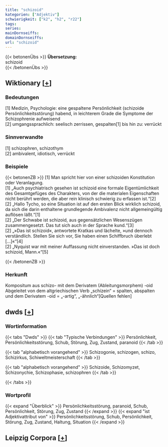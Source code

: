 ```yaml
---
title: "schizoid"
kategorien: ["Adjektiv"]
schwierigkeit: ["k2", "h2", "r22"]
tags:
series:
mainDornseiffs:
domainDornseiffs:
url: "schizoid"
---
```


{{< betonenÜbs >}}
**Übersetzung:**  
schizoid  
{{< /betonenÜbs >}}

## Wiktionary [[+](https://de.wiktionary.org/wiki/schizoid)]

### Bedeutungen
[1] Medizin, Psychologie: eine gespaltene Persönlichkeit (schizoide Persönlichkeitsstörung) habend, in leichterem Grade die Symptome der Schizophrenie aufweisend  
[2] umgangssprachlich: seelisch zerrissen, gespalten[1] bis hin zu: verrückt  

### Sinnverwandte
[1] schizophren, schizothym  
[2] ambivalent, idiotisch, verrückt  

### Beispiele
{{< betonenZB >}}
[1] Man spricht hier von einer schizoiden Konstitution oder Veranlagung.  
[1] „Auch psychiatrisch gesehen ist schizoid eine formale Eigentümlichkeit des Gesamtgefüges des Charakters, von der die materialen Eigenschaften nicht berührt werden, die aber rein klinisch schwierig zu erfassen ist.“[2]  
[2] „Hallo Tycho, so eine Situation ist auf den ersten Blick wirklich schizoid, da sich die darin enthaltene grundlegende Ambivalenz nicht allgemeingültig auflösen läßt.“[1]  
[2] „Der Schwabe ist schizoid, aus gegensätzlichen Wesenszügen zusammengesetzt. Das tut sich auch in der Sprache kund.“[3]  
[2] „»Das ist schizoid«, antwortete Kratkas und lächelte, »und dennoch verständlich. Stellen Sie sich vor, Sie haben einen Schiffbruch überlebt […]«“[4]  
[2] „Nyquist war mit meiner Auffassung nicht einverstanden. »Das ist doch schizoid, Mann.«“[5]  

{{< /betonenZB >}}
### Herkunft
Kompositum aus schizo- mit dem Derivatem (Ableitungsmorphem) -oid  
Abgeleitet von dem altgriechischen Verb „schízein“ = spalten, abspalten und dem Derivatem -oid = „-artig“, „-ähnlich“[Quellen fehlen]  



## dwds [[+](https://www.dwds.de/wb/schizoid)]

### Wortinformation
{{< tabs "Dwds" >}}
{{< tab "Typische Verbindungen" >}}
Persönlichkeit, Persönlichkeitsstörung, Schub, Störung, Zug, Zustand, paranoid
{{< /tab >}}

{{< tab "alphabetisch vorangehend" >}}
Schizogonie, schizogen, schizo, Schizirkus, Schiweltmeisterschaft
{{< /tab >}}

{{< tab "alphabetisch vorangehend" >}}
Schizoide, Schizomyzet, Schizonychie, Schizophasie, schizophren
{{< /tab >}}

{{< /tabs >}}

### Wortprofil
{{< expand "Überblick" >}} Persönlichkeitsstörung, paranoid, Schub, Persönlichkeit, Störung, Zug, Zustand {{< /expand >}}
{{< expand "ist Adjektivattribut von" >}} Persönlichkeitsstörung, Schub, Persönlichkeit, Störung, Zug, Zustand, Haltung, Situation {{< /expand >}}

## Leipzig Corpora [[+](https://corpora.uni-leipzig.de/en/res?word=schizoid&corpusId=deu_newscrawl-public_2018)]

